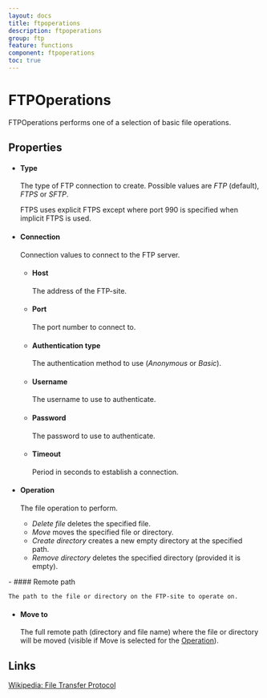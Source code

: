 ```yaml
---
layout: docs
title: ftpoperations
description: ftpoperations
group: ftp
feature: functions
component: ftpoperations
toc: true
---
```

FTPOperations
=============

FTPOperations performs one of a selection of basic file operations.

Properties
----------

-  #### Type

    The type of FTP connection to create.  Possible values are *FTP* (default), *FTPS* or *SFTP*.
    
    FTPS uses explicit FTPS except where port 990 is specified when implicit FTPS is used.

-  #### Connection
	Connection values to connect to the FTP server.

	-  #### Host
	
	    The address of the FTP-site.
	
	-  #### Port
	
	    The port number to connect to.
	
	-  #### Authentication type
	
	    The authentication method to use (*Anonymous* or *Basic*).
	
	-  #### Username
	
	    The username to use to authenticate.
	
	-  #### Password
	
	    The password to use to authenticate.

	-  #### Timeout

		Period in seconds to establish a connection.

-  #### Operation

    The file operation to perform.

    -   *Delete file* deletes the specified file.
    -   *Move* moves the specified file or directory.
    -   *Create directory* creates a new empty directory at the
        specified path.
    -   *Remove directory* deletes the specified directory (provided it
        is empty).
<p>
-  #### Remote path

    The path to the file or directory on the FTP-site to operate on.

-  #### Move to

    The full remote path (directory and file name) where the file or
    directory will be moved (visible if Move is selected for the
    [Operation](#operationProperty)).

Links
-----

[Wikipedia: File Transfer
Protocol](http://en.wikipedia.org/wiki/File_Transfer_Protocol)
